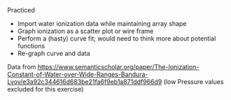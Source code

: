 Practiced

- Import water ionization data while maintaining array shape
- Graph ionization as a scatter plot or wire frame
- Perform a (hasty) curve fit; would need to think more about potential functions
- Re-graph curve and data

Data from https://www.semanticscholar.org/paper/The-Ionization-Constant-of-Water-over-Wide-Ranges-Bandura-Lvov/e3a92c344616d683be21fa6f9eb1a871ddf966d9 (low Pressure values excluded for this exercise)
